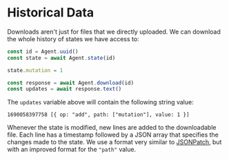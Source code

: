 # Historical Data

Downloads aren't just for files that we directly uploaded.
We can download the whole history of states we have access to:

```js
const id = Agent.uuid()
const state = await Agent.state(id)

state.mutation = 1

const response = await Agent.download(id)
const updates = await response.text()
```

The ```updates``` variable above will contain the following string value:

```
1690058397758 [{ op: "add", path: ["mutation"], value: 1 }]
```

Whenever the state is modified, new lines are added to the downloadable file.
Each line has a timestamp followed by a JSON array that specifies the changes made to the state.
We use a format very similar to [JSONPatch](https://jsonpatch.com/), but with an improved format for the ```"path"``` value.
